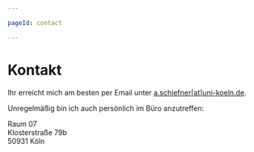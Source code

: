 ```yaml
---

pageId: contact

---
```


# Kontakt

Ihr erreicht mich am besten per Email unter [a.schiefner\[at\]uni-koeln.de](mailto:a.schiefner@uni-koeln.de). 

Unregelmäßig bin ich auch persönlich im Büro anzutreffen: 

Raum 07 <br/>
Klosterstraße 79b <br/>
50931 Köln
